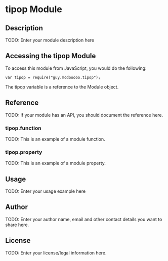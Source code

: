 # tipop Module

## Description

TODO: Enter your module description here

## Accessing the tipop Module

To access this module from JavaScript, you would do the following:

    var tipop = require("guy.mcdooooo.tipop");

The tipop variable is a reference to the Module object.

## Reference

TODO: If your module has an API, you should document
the reference here.

### tipop.function

TODO: This is an example of a module function.

### tipop.property

TODO: This is an example of a module property.

## Usage

TODO: Enter your usage example here

## Author

TODO: Enter your author name, email and other contact
details you want to share here.

## License

TODO: Enter your license/legal information here.
